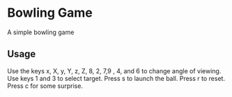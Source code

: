 Bowling Game
============

A simple bowling game



Usage
-----

Use the keys x, X, y, Y, z, Z, 8, 2, 7,9 , 4, and 6 to change angle of viewing.
Use keys 1 and 3 to select target.
Press s to launch the ball.
Press r to reset.
Press c for some surprise.